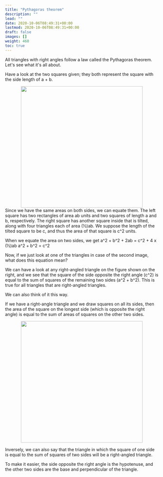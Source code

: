 ```yaml
---
title: "Pythagoras theorem"
description: ""
lead: ""
date: 2020-10-06T08:49:31+00:00
lastmod: 2020-10-06T08:49:31+00:00
draft: false
images: []
weight: 460
toc: true
---
```


All triangles with right angles follow a law called the Pythagoras theorem. Let's see what it's all about.

Have a look at the two squares given; they both represent the square with the side length of a + b.


<img src="11_1_pythagoras_theorem.jpg" width="400" style="display: block; margin: 0 auto;">
Since we have the same areas on both sides, we can equate them. The left square has two rectangles of area ab units and two squares of length a and b, respectively. The right square has another square inside that is tilted, along with four triangles each of area (½)ab. We suppose the length of the tilted square to be c, and thus the area of that square is c^2 units. 

When we equate the area on two sides, we get
a^2 + b^2 + 2ab = c^2 + 4 x (½)ab 
a^2 + b^2 = c^2

Now, if we just look at one of the triangles in case of the second image, what does this equation mean?

We can have a look at any right-angled triangle on the figure shown on the right, and we see that the square of the side opposite the right angle (c^2) is equal to the sum of squares of the remaining two sides (a^2 + b^2). This is true for all triangles that are right-angled triangles. 

We can also think of it this way.

If we have a right-angle triangle and we draw squares on all its sides, then the area of the square on the longest side (which is opposite the right angle) is equal to the sum of areas of squares on the other two sides. 


<img src="11_2_pythagoras_theorem_proof.gif" width="400" style="display: block; margin: 0 auto;">

Inversely, we can also say that the triangle in which the square of one side is equal to the sum of squares of two sides will be a  right-angled triangle.

To make it easier, the side opposite the right angle is the hypotenuse, and the other two sides are the base and perpendicular of the triangle.

